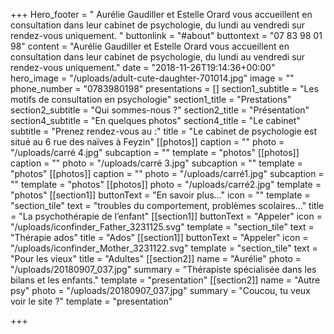 +++
Hero_footer = " Aurélie Gaudiller et Estelle Orard vous accueillent en consultation dans leur cabinet de psychologie, du lundi au vendredi sur rendez-vous uniquement. "
buttonlink = "#about"
buttontext = "07 83 98 01 98"
content = "Aurélie Gaudiller et Estelle Orard vous accueillent en consultation dans leur cabinet de psychologie, du lundi au vendredi sur rendez-vous uniquement."
date = "2018-11-26T19:14:36+00:00"
hero_image = "/uploads/adult-cute-daughter-701014.jpg"
image = ""
phone_number = "0783980198"
presentations = []
section1_subtitle = "Les motifs de consultation en psychologie"
section1_title = "Prestations"
section2_subtitle = "Qui sommes-nous ?"
section2_title = "Présentation"
section4_subtitle = "En quelques photos"
section4_title = "Le cabinet"
subtitle = "Prenez rendez-vous au :"
title = "Le cabinet de psychologie est situé au 6 rue des naïves à Feyzin"
[[photos]]
caption = ""
photo = "/uploads/carré 4.jpg"
subcaption = ""
template = "photos"
[[photos]]
caption = ""
photo = "/uploads/carré 3.jpg"
subcaption = ""
template = "photos"
[[photos]]
caption = ""
photo = "/uploads/carré1.jpg"
subcaption = ""
template = "photos"
[[photos]]
photo = "/uploads/carré2.jpg"
template = "photos"
[[section1]]
buttonText = "En savoir plus..."
icon = ""
template = "section_tile"
text = "troubles du comportement, problèmes scolaires..."
title = "La psychothérapie de l’enfant"
[[section1]]
buttonText = "Appeler"
icon = "/uploads/iconfinder_Father_3231125.svg"
template = "section_tile"
text = "Thérapie ados"
title = "Ados"
[[section1]]
buttonText = "Appeler"
icon = "/uploads/iconfinder_Mother_3231122.svg"
template = "section_tile"
text = "Pour les vieux"
title = "Adultes"
[[section2]]
name = "Aurélie"
photo = "/uploads/20180907_037.jpg"
summary = "Thérapiste spécialisée dans les bilans et les enfants."
template = "presentation"
[[section2]]
name = "Autre psy"
photo = "/uploads/20180907_037.jpg"
summary = "Coucou, tu veux voir le site ?"
template = "presentation"

+++
